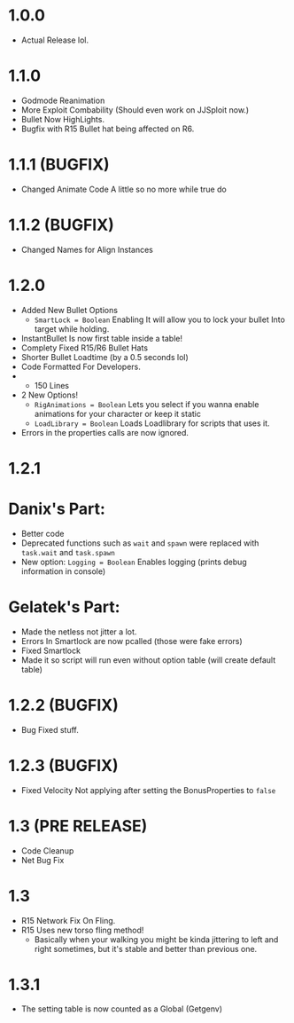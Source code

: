 # 1.0.0
- Actual Release lol.

# 1.1.0
- Godmode Reanimation
- More Exploit Combability (Should even work on JJSploit now.)
- Bullet Now HighLights.
- Bugfix with R15 Bullet hat being affected on R6.

# 1.1.1 (BUGFIX)
- Changed Animate Code A little so no more while true do

# 1.1.2 (BUGFIX)
- Changed Names for Align Instances

# 1.2.0 
- Added New Bullet Options
  - `SmartLock = Boolean` Enabling It will allow you to lock your bullet Into target while holding.
- InstantBullet Is now first table inside a table!
- Complety Fixed R15/R6 Bullet Hats
- Shorter Bullet Loadtime (by a 0.5 seconds lol)
- Code Formatted For Developers.
- + 150 Lines
- 2 New Options! 
  - `RigAnimations = Boolean` Lets you select if you wanna enable animations for your character or keep it static
  - `LoadLibrary = Boolean` Loads Loadlibrary for scripts that uses it.
- Errors in the properties calls are now ignored.

# 1.2.1

  # Danix's Part:
  - Better code
  - Deprecated functions such as `wait` and `spawn` were replaced with `task.wait` and `task.spawn`
  - New option: `Logging = Boolean` Enables logging (prints debug information in console)

  # Gelatek's Part:
  - Made the netless not jitter a lot.
  - Errors In Smartlock are now pcalled (those were fake errors)
  - Fixed Smartlock
  - Made it so script will run even without option table (will create default table)
# 1.2.2 (BUGFIX)
  - Bug Fixed stuff.

# 1.2.3 (BUGFIX)
  - Fixed Velocity Not applying after setting the BonusProperties to `false` 

# 1.3 (PRE RELEASE)
  - Code Cleanup
  - Net Bug Fix

# 1.3 
  - R15 Network Fix On Fling.
  - R15 Uses new torso fling method!
    - Basically when your walking you might be kinda jittering to left and right sometimes, but it's stable and better than previous one.
  
# 1.3.1
  - The setting table is now counted as a Global (Getgenv)
